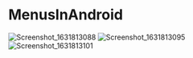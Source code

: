 # MenusInAndroid
![Screenshot_1631813088](https://user-images.githubusercontent.com/65570444/133658348-7a29026f-73c6-4e44-b3c3-07978420634d.png)
![Screenshot_1631813095](https://user-images.githubusercontent.com/65570444/133658363-bf0a77aa-bee4-411b-a043-18344a8187b8.png)
![Screenshot_1631813101](https://user-images.githubusercontent.com/65570444/133658373-58f6d2cb-b92e-4b31-a37a-2bc47067ca93.png)

